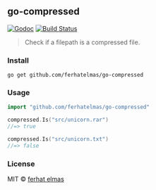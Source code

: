 ## go-compressed

[![Godoc](http://img.shields.io/badge/godoc-reference-blue.svg?style=flat)](https://godoc.org/github.com/ferhatelmas/go-compressed)
[![Build Status](https://travis-ci.org/ferhatelmas/go-compressed.png?branch=master)](https://travis-ci.org/ferhatelmas/go-compressed)

> Check if a filepath is a compressed file.

### Install

```
go get github.com/ferhatelmas/go-compressed
```

### Usage

```go
import "github.com/ferhatelmas/go-compressed"

compressed.Is("src/unicorn.rar")
//=> true

compressed.Is("src/unicorn.txt")
//=> false
```

### License

MIT © [ferhat elmas](http://ferhatelmas.com)
